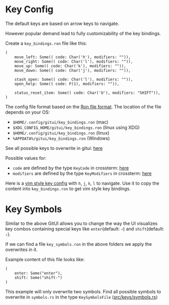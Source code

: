 # Key Config

The default keys are based on arrow keys to navigate.

However popular demand lead to fully customizability of the key bindings.

Create a `key_bindings.ron` file like this:
```
(
    move_left: Some(( code: Char('h'), modifiers: "")),
    move_right: Some(( code: Char('l'), modifiers: "")),
    move_up: Some(( code: Char('k'), modifiers: "")),
    move_down: Some(( code: Char('j'), modifiers: "")),

    stash_open: Some(( code: Char('l'), modifiers: "")),
    open_help: Some(( code: F(1), modifiers: "")),

    status_reset_item: Some(( code: Char('U'), modifiers: "SHIFT")),
)
```

The config file format based on the [Ron file format](https://github.com/ron-rs/ron).
The location of the file depends on your OS:
* `$HOME/.config/gitui/key_bindings.ron` (mac)
* `$XDG_CONFIG_HOME/gitui/key_bindings.ron` (linux using XDG)
* `$HOME/.config/gitui/key_bindings.ron` (linux)
* `%APPDATA%/gitui/key_bindings.ron` (Windows)

See all possible keys to overwrite in gitui: [here](https://github.com/extrawurst/gitui/blob/master/src/keys/key_list.rs#L83)

Possible values for:
* `code` are defined by the type `KeyCode` in crossterm: [here](https://docs.rs/crossterm/latest/crossterm/event/enum.KeyCode.html)
* `modifiers` are defined by the type `KeyModifiers` in crossterm: [here](https://docs.rs/crossterm/latest/crossterm/event/struct.KeyModifiers.html)

Here is a [vim style key config](vim_style_key_config.ron) with `h`, `j`, `k`, `l` to navigate. Use it to copy the content into `key_bindings.ron` to get vim style key bindings.

# Key Symbols

Similar to the above GitUI allows you to change the way the UI visualizes key combos containing special keys like `enter`(default: `⏎`) and `shift`(default: `⇧`).

If we can find a file `key_symbols.ron` in the above folders we apply the overwrites in it.

Example content of this file looks like:

```
(
    enter: Some("enter"),
    shift: Some("shift-")
)
```
This example will only overwrite two symbols. Find all possible symbols to overwrite in `symbols.rs` in the type `KeySymbolsFile` ([src/keys/symbols.rs](https://github.com/extrawurst/gitui/blob/master/src/keys/symbols.rs))